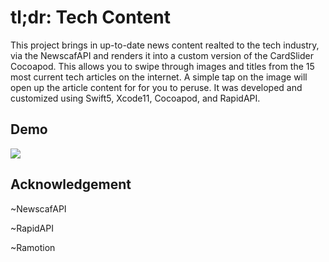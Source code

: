 # tl;dr: Tech Content

This project brings in up-to-date news content realted to the tech industry, via the NewscafAPI and renders it into a custom version of the CardSlider Cocoapod. This allows you to swipe through images and titles from the 15 most current tech articles on the internet. A simple tap on the image will open up the article content for for you to peruse. It was developed and customized using Swift5, Xcode11, Cocoapod, and RapidAPI.

## Demo

<img src="https://github.com/luxgreydev/tldr_content/blob/master/tldr_content/Demo/tldr_content_CS3.gif">

## Acknowledgement

<p>~NewscafAPI</p>
<p>~RapidAPI</p>
<p>~Ramotion</p>
